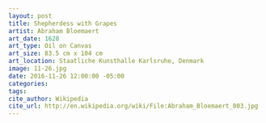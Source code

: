 ```yaml
---
layout: post
title: Shepherdess with Grapes
artist: Abraham Bloemaert
art_date: 1628
art_type: Oil on Canvas
art_size: 83.5 cm x 104 cm
art_location: Staatliche Kunsthalle Karlsruhe, Denmark
image: 11-26.jpg
date: 2016-11-26 12:00:00 -05:00
categories:
tags:
cite_author: Wikipedia
cite_url: http://en.wikipedia.org/wiki/File:Abraham_Bloemaert_003.jpg
---
```

